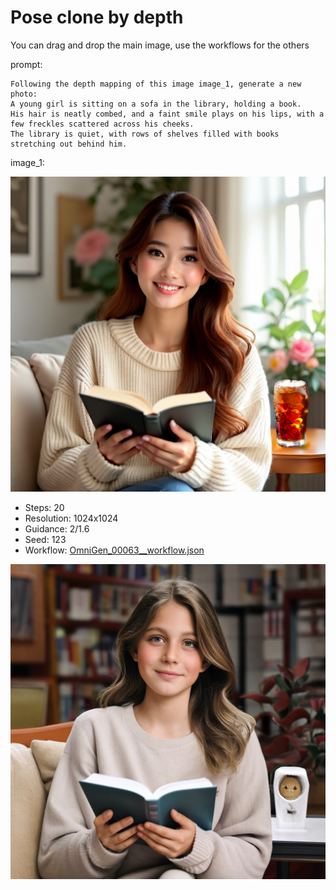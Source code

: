 # Pose clone by depth

You can drag and drop the main image, use the workflows for the others

prompt:

```
Following the depth mapping of this image image_1, generate a new photo:
A young girl is sitting on a sofa in the library, holding a book.
His hair is neatly combed, and a faint smile plays on his lips, with a few freckles scattered across his cheeks.
The library is quiet, with rows of shelves filled with books stretching out behind him.
```

image_1:

![image](../../inputs/original/edit.png)

- Steps: 20
- Resolution: 1024x1024
- Guidance: 2/1.6
- Seed: 123
- Workflow: [OmniGen_00063__workflow.json](OmniGen_00063__workflow.json)

![image](OmniGen_00063_.png)


